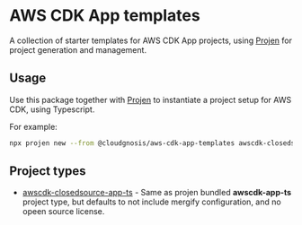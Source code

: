 # AWS CDK App templates

A collection of starter templates for AWS CDK App projects, using [Projen](https://github.com/projen/projen/) for project generation and management. 

## Usage

Use this package together with [Projen](https://github.com/projen/projen/) to instantiate a project setup for AWS CDK, using Typescript.

For example:

```bash
npx projen new --from @cloudgnosis/aws-cdk-app-templates awscdk-closedsource-app-ts
```

## Project types

* [awscdk-closedsource-app-ts](API.md#AwsCdkClosedSourceTypeScriptApp) - Same as projen bundled **awscdk-app-ts** project type, but defaults to not include mergify configuration, and no opeen source license.

